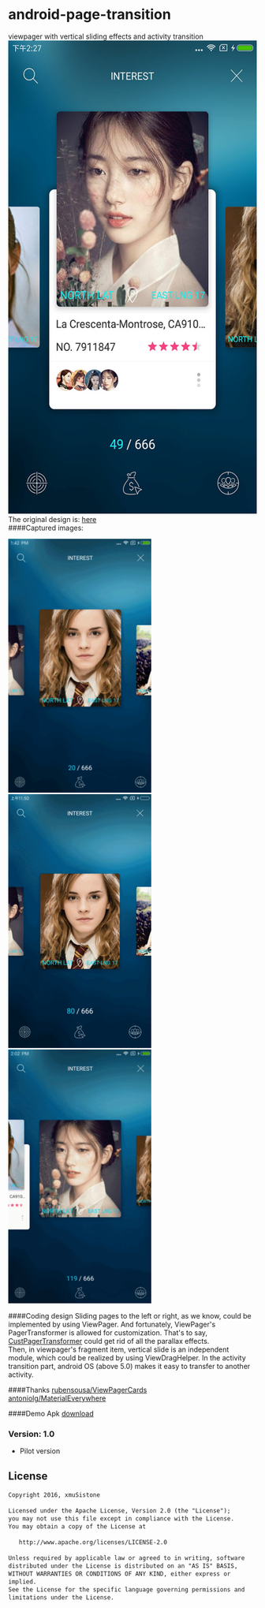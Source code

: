 # android-page-transition
viewpager with vertical sliding effects and activity transition<br>
<img src="capture1.jpg" width="540" height="960" /> <br>
The original design is:  [here](https://dribbble.com/shots/2493845-ToFind-Transition-Test)<br>
####Captured images:
<td>
         <img src="gif1.gif" width="290" height="515" />
	 <img src="gif2.gif" width="290" height="515" />
	 <img src="gif3.gif" width="290" height="515" />
</td>

####Coding design
Sliding pages to the left or right, as we know, could be implemented by using ViewPager. And fortunately, ViewPager's PagerTransformer is allowed for customization. That's to say, [CustPagerTransformer](android-page-transition/app/src/main/java/com/stone/transition/CustPagerTransformer.java) could get rid of all the parallax effects. <br>
Then, in viewpager's fragment item, vertical slide is an independent module, which could be realized by using ViewDragHelper. In the activity transition part, android OS (above 5.0) makes it easy to transfer to another activity. <br>

####Thanks
[rubensousa/ViewPagerCards](https://github.com/rubensousa/ViewPagerCards)<br>
[antoniolg/MaterialEverywhere](https://github.com/antoniolg/MaterialEverywhere)

####Demo Apk
[download](https://github.com/xmuSistone/android-page-transition/blob/master/pageTransition.apk?raw=true)

### Version: 1.0

  * Pilot version

## License

    Copyright 2016, xmuSistone

    Licensed under the Apache License, Version 2.0 (the "License");
    you may not use this file except in compliance with the License.
    You may obtain a copy of the License at

       http://www.apache.org/licenses/LICENSE-2.0

    Unless required by applicable law or agreed to in writing, software
    distributed under the License is distributed on an "AS IS" BASIS,
    WITHOUT WARRANTIES OR CONDITIONS OF ANY KIND, either express or implied.
    See the License for the specific language governing permissions and
    limitations under the License.
